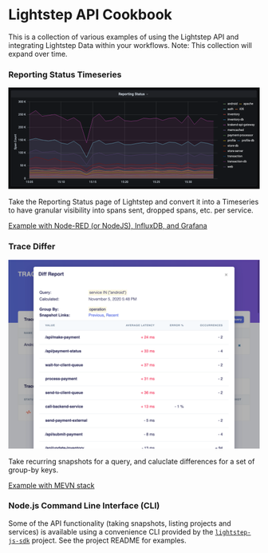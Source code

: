 # Lightstep API Cookbook

This is a collection of various examples of using the Lightstep API and integrating Lightstep Data within your workflows. Note: This collection will expand over time.

### Reporting Status Timeseries

![Example Diff](./reporting-status-timeseries/example/node-red/images/grafana-graph.png)

Take the Reporting Status page of Lightstep and convert it into a Timeseries to have granular visibility into spans sent, dropped spans, etc. per service.

[Example with Node-RED (or NodeJS), InfluxDB, and Grafana](./reporting-status-timeseries)

### Trace Differ

![Example Diff](./trace-differ/example/images/diff.png)

Take recurring snapshots for a query, and caluclate differences for a set of group-by keys.

[Example with MEVN stack](./trace-differ)


### Node.js Command Line Interface (CLI)

Some of the API functionality (taking snapshots, listing projects and services) is available using a convenience CLI provided by the [`lightstep-js-sdk`](https://github.com/lightstep/lightstep-api-js) project. See the project README for examples.
